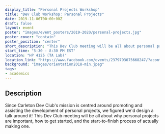 ```yaml
---
display_title: "Personal Projects Workshop"
title: "Dev Club Workshop: Personal Projects"
date: 2019-11-06T00:00:00Z
draft: false
layout: event
poster: "images/event_posters/2019-2020/personal-projects.jpg"
poster_cover: "contain"
poster_position: "center"
short_description: "This Dev Club meeting will be all about personal projects!"
start_time: "5:30 - 8:30 PM EST"
location: "HP 4125 (TA Lab)"
location_link: "https://www.facebook.com/events/2379793075668247/?acontext=%7B%22event_action_history%22%3A[%7B%22surface%22%3A%22page%22%7D]%7D"
background: "images/orientation2018-min.jpeg"
tags:
- academics
---
```


## Description

Since Carleton Dev Club's mission is centred around promoting and assisting the development of personal projects, we figured we'd design a talk around it! This Dev Club meeting will be all about why personal projects are important, how to get started, and the start-to-finish process of actually making one.